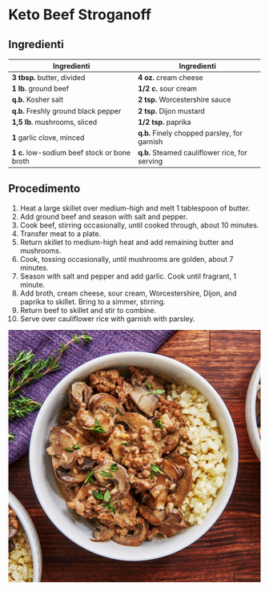 # Keto Beef Stroganoff

## Ingredienti

| Ingredienti                                  | Ingredienti                                    |
| -------------------------------------------- | ---------------------------------------------- |
| **3 tbsp.** butter, divided                  | **4 oz.** cream cheese                         |
| **1 lb.** ground beef                        | **1/2 c.** sour cream                          |
| **q.b.** Kosher salt                         | **2 tsp.** Worcestershire sauce                |
| **q.b.** Freshly ground black pepper         | **2 tsp.** Dijon mustard                       |
| **1,5 lb.** mushrooms, sliced                | **1/2 tsp.** paprika                           |
| **1** garlic clove, minced                   | **q.b.** Finely chopped parsley, for garnish   |
| **1 c.** low-sodium beef stock or bone broth | **q.b.** Steamed cauliflower rice, for serving |

## Procedimento

1. Heat a large skillet over medium-high and melt 1 tablespoon of butter.
2. Add ground beef and season with salt and pepper.
3. Cook beef, stirring occasionally, until cooked through, about 10 minutes.
4. Transfer meat to a plate.
5. Return skillet to medium-high heat and add remaining butter and mushrooms.
6. Cook, tossing occasionally, until mushrooms are golden, about 7 minutes.
7. Season with salt and pepper and add garlic. Cook until fragrant, 1 minute.
8. Add broth, cream cheese, sour cream, Worcestershire, Dijon, and paprika to skillet. Bring to a simmer, stirring.
9. Return beef to skillet and stir to combine.
10. Serve over cauliflower rice with garnish with parsley.

![](img/Keto-Beef-Stroganoff.jpg)